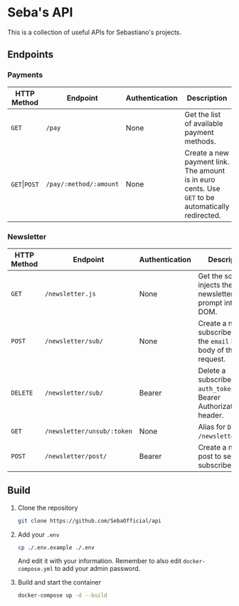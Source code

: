 # Seba's API

This is a collection of useful APIs for Sebastiano's projects.

## Endpoints

### Payments

| HTTP Method   | Endpoint               | Authentication | Description                                                                                       |
| ------------- | ---------------------- | -------------- | ------------------------------------------------------------------------------------------------- |
| `GET`         | `/pay`                 | None           | Get the list of available payment methods.                                                        |
| `GET`\|`POST` | `/pay/:method/:amount` | None           | Create a new payment link. The amount is in euro cents. Use `GET` to be automatically redirected. |

### Newsletter

| HTTP Method | Endpoint                   | Authentication | Description                                                                 |
| ----------- | -------------------------- | -------------- | --------------------------------------------------------------------------- |
| `GET`       | `/newsletter.js`           | None           | Get the script that injects the newsletter prompt into the DOM.             |
| `POST`      | `/newsletter/sub/`         | None           | Create a new subscriber. Pass the `email` in the body of the request.       |
| `DELETE`    | `/newsletter/sub/`         | Bearer         | Delete a subscriber. Pass `auth_token` in as a Bearer Authorization header. |
| `GET`       | `/newsletter/unsub/:token` | None           | Alias for `DELETE /newsletter/sub/`.                                        |
| `POST`      | `/newsletter/post/`        | Bearer         | Create a new post to send to all subscribers.                               |

## Build

1. Clone the repository
   ```bash
   git clone https://github.com/SebaOfficial/api
   ```
2. Add your `.env`

   ```bash
   cp ./.env.example ./.env
   ```

   And edit it with your information. Remember to also edit `docker-compose.yml` to add your admin password.

3. Build and start the container
   ```bash
   docker-compose up -d --build
   ```
